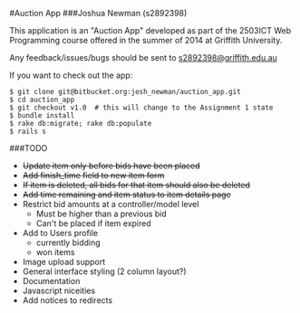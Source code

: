 #Auction App
###Joshua Newman (s2892398)

This application is an "Auction App" developed as part of the 2503ICT Web Programming course offered in the summer of 2014 at Griffith University.

Any feedback/issues/bugs should be sent to s2892398@griffith.edu.au

If you want to check out the app:

    $ git clone git@bitbucket.org:josh_newman/auction_app.git
    $ cd auction_app
    $ git checkout v1.0  # this will change to the Assignment 1 state
    $ bundle install
    $ rake db:migrate; rake db:populate
    $ rails s

###TODO
  + <del>Update item only before bids have been placed</del>
  + <del>Add finish_time field to new item form</del>
  + <del>If item is deleted, all bids for that item should also be deleted</del>
  + <del>Add time remaining and item status to item details page</del>
  + Restrict bid amounts at a controller/model level
    - Must be higher than a previous bid
    - Can't be placed if item expired
  + Add to Users profile
    - currently bidding
    - won items
  + Image upload support
  + General interface styling (2 column layout?)
  + Documentation
  + Javascript niceities
  + Add notices to redirects
